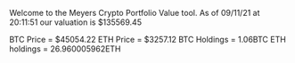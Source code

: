 Welcome to the Meyers Crypto Portfolio Value tool. 
As of 09/11/21 at 20:11:51 our valuation is $135569.45 

BTC Price = $45054.22
 ETH Price = $3257.12
BTC Holdings = 1.06BTC
 ETH holdings = 26.960005962ETH 
